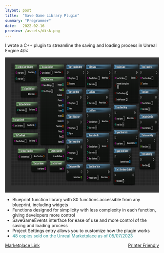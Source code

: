 ```yaml
---
layout: post
title:  "Save Game Library Plugin"
summary: "Programmer"
date:   2022-02-16
preview: /assets/disk.png
---
```

I wrote a C++ plugin to streamline the saving and loading process in Unreal Engine 4/5:<br>

<!--![Picture 1](/assets/save_game_plugin.png)-->

<style>
div.scroll-container 
{
  background-color: #333;
  overflow: auto;
  white-space: nowrap;
  padding: 10px;
}

div.scroll-container img 
{
  padding: 10px;
}
highlight 
{
    color: #2A9094;
}
</style>

<div class="dont-print">
  <body>
    <div class="scroll-container">
      <img src="/assets/save_game_plugin.png" alt="nodes" width="600" height="400">
      <img src="/assets/save_game_events.png" alt="events" width="600" height="400">
      <img src="/assets/save_game_settings.png" alt="settings" width="600" height="400">
    </div>
  </body>
</div>

* Blueprint function library with 80 functions accessible from any blueprint, including widgets
* Functions designed for simplicity with less complexity in each function, giving developers more control
* SaveGameEvents interface for ease of use and more control of the saving and loading process
* Project Settings entry allows you to customize how the plugin works
* <highlight>48 copies sold on the Unreal Marketplace as of 05/07/2023</highlight>


<div class="dont-print">
    <p>
        <a href="https://www.unrealengine.com/marketplace/en-US/product/expanded-save-game-library?sessionInvalidated=true">
          Marketplace Link
        </a>
        <span style="float: right">
          <a href="javascript:window.print();">
            Printer Friendly
          </a>
        </span>
    </p>
</div>